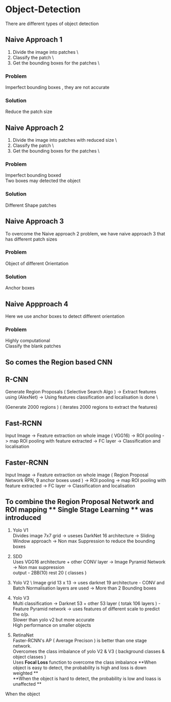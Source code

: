 # Object-Detection

There are different types of object detection 

## Naive Approach 1 
1. Divide the image into patches \
2. Classify the patch \
3. Get the bounding boxes for the patches \

  ### Problem 
  Imperfect bounding boxes , they are not accurate
  ### Solution 
  Reduce the patch size
  
## Naive Approach 2 
1. Divide the image into patches with reduced size \
2. Classify the patch \
3. Get the bounding boxes for the patches \

### Problem
Imperfect bounding boxed \
Two boxes may detected the object
### Solution
Different Shape patches 

## Naive Approach 3 

To overcome the Naive approach 2 problem, we have naive approach 3 that has different patch sizes 

### Problem 
Object of different Orientation 
### Solution 
Anchor boxes 


## Naive Appproach 4

Here we use anchor boxes to detect different orientation 

### Problem 
Highly computational \
Classify the blank patches


  
## So comes the Region based CNN
## R-CNN

 Generate Region Proposals ( Selective Search Algo ) -> Extract features using (AlexNet) -> Using features classification and localisation is done \
 
 (Generate 2000 regions )   ( iterates 2000 regions to extract the features)

## Fast-RCNN 

Input Image -> Feature extraction on whole image ( VGG16) -> ROI pooling -> map ROI pooling with feature extracted -> FC layer -> Classification and localisation 

## Faster-RCNN
Input Image -> Feature extraction on whole image ( Region Proposal Network RPN, 9 anchor boxes used ) -> ROI pooling -> map ROI pooling with feature extracted -> FC layer -> Classification and localisation 



## To combine the Region Proposal Network and ROI mapping  ** Single Stage Learning ** was introduced 
1) Yolo V1  \
   Divides image 7x7 grid -> useses DarkNet 16 architecture -> Sliding Window approach -> Non max Suppression to reduce the bounding boxes 
  
2) SDD  \
   Uses VGG16 architecture  + other CONV layer ->  Image Pyramid Network ->  Non max suppression \
   output - 2BB(10) rest 20 ( classes ) 
3) Yolo V2  \ 
Image grid 13 x 13 -> uses darknet 19 architecture - CONV and Batch Normalisation layers are used -> More than 2 Bounding boxes
4) Yolo V3  \
Multi classification -> Darknet 53 + other 53  layer ( totak 106  layers ) - Feature Pyramid network -> uses features of different scale to predict the o/p. \
Slower than yolo v2 but more accurate  \
High performance on smaller objects  

5) RetinaNet \
Faster-RCNN's AP ( Average Precison ) is better than one stage network. \
Overcomes the class imbalance of yolo V2 & V3 ( background classes & object classes ) \
Uses **Focal Loss** function to overcome the class imbalance 
**When object is easy to detect, the probability is high and loss is down weighted ** \
**When the object is hard to detect, the probability is low and loass is unaffected **

When the object

